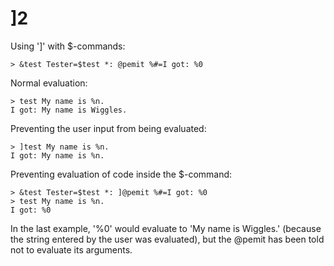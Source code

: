 # ]2
Using ']' with $-commands:

```
> &test Tester=$test *: @pemit %#=I got: %0
```

Normal evaluation:
```
> test My name is %n.
I got: My name is Wiggles.
```

Preventing the user input from being evaluated:
```
> ]test My name is %n.
I got: My name is %n.
```

Preventing evaluation of code inside the $-command:
```
> &test Tester=$test *: ]@pemit %#=I got: %0
> test My name is %n.
I got: %0
```

In the last example, '%0' would evaluate to 'My name is Wiggles.' (because the string entered by the user was evaluated), but the @pemit has been told not to evaluate its arguments.

